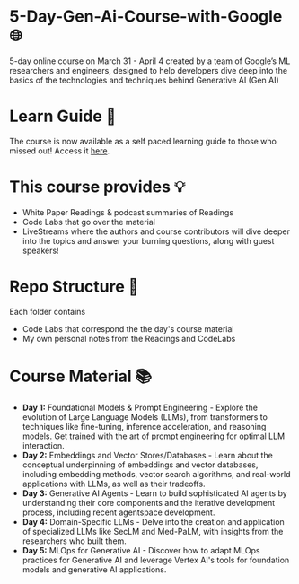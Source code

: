 # 5-Day-Gen-Ai-Course-with-Google :globe_with_meridians:
5-day online course on March 31 - April 4 created by a team of Google’s ML researchers and engineers, designed to help developers dive deep into the basics of the technologies and techniques behind Generative AI (Gen AI)

# Learn Guide :bell:
The course is now available as a self paced learning guide to those who missed out!
Access it [here](https://www.kaggle.com/learn-guide/5-day-genai?utm_medium=email&utm_source=gamma&utm_campaign=learn-5daygenai).

# This course provides :bulb:
- White Paper Readings & podcast summaries of Readings
- Code Labs that go over the material
- LiveStreams where the authors and course contributors will dive deeper into the topics and answer your burning questions, along with guest speakers!

# Repo Structure :thought_balloon:
Each folder contains
- Code Labs that correspond the the day's course material
- My own personal notes from the Readings and CodeLabs

# Course Material :books:
- **Day 1:** Foundational Models & Prompt Engineering - Explore the evolution of Large Language Models (LLMs), from transformers to techniques like fine-tuning, inference acceleration, and reasoning models. Get trained with the art of prompt engineering for optimal LLM interaction.
- **Day 2:** Embeddings and Vector Stores/Databases - Learn about the conceptual underpinning of embeddings and vector databases, including embedding methods, vector search algorithms, and real-world applications with LLMs, as well as their tradeoffs.
- **Day 3:** Generative AI Agents - Learn to build sophisticated AI agents by understanding their core components and the iterative development process, including recent agentspace development.
- **Day 4:** Domain-Specific LLMs - Delve into the creation and application of specialized LLMs like SecLM and Med-PaLM, with insights from the researchers who built them.
- **Day 5:** MLOps for Generative AI - Discover how to adapt MLOps practices for Generative AI and leverage Vertex AI's tools for foundation models and generative AI applications.
